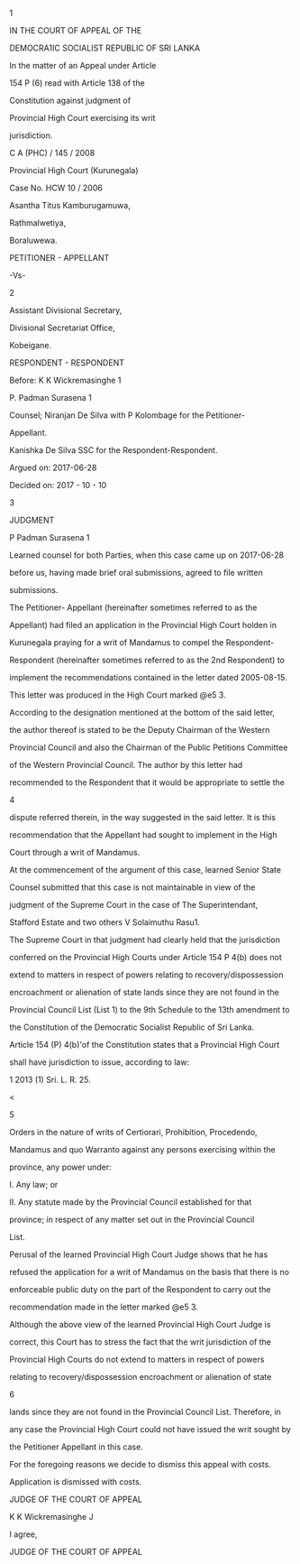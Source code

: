 1

IN THE COURT OF APPEAL OF THE

DEMOCRA1IC SOCIALIST REPUBLIC OF SRI LANKA

In the matter of an Appeal under Article

154 P (6) read with Article 138 of the

Constitution against judgment of

Provincial High Court exercising its writ

jurisdiction.

C A (PHC) / 145 / 2008

Provincial High Court (Kurunegala)

Case No. HCW 10 / 2006

Asantha Titus Kamburugamuwa,

Rathmalwetiya,

Boraluwewa.

PETITIONER - APPELLANT

-Vs-

2

Assistant Divisional Secretary,

Divisional Secretariat Office,

Kobeigane.

RESPONDENT - RESPONDENT

Before: K K Wickremasinghe 1

P. Padman Surasena 1

Counsel; Niranjan De Silva with P Kolombage for the Petitioner-

Appellant.

Kanishka De Silva SSC for the Respondent-Respondent.

Argued on: 2017-06-28

Decided on: 2017 - 10 - 10

3

JUDGMENT

P Padman Surasena 1

Learned counsel for both Parties, when this case came up on 2017-06-28

before us, having made brief oral submissions, agreed to file written

submissions.

The Petitioner- Appellant (hereinafter sometimes referred to as the

Appellant) had filed an application in the Provincial High Court holden in

Kurunegala praying for a writ of Mandamus to compel the Respondent-

Respondent (hereinafter sometimes referred to as the 2nd Respondent) to

implement the recommendations contained in the letter dated 2005-08-15.

This letter was produced in the High Court marked @e5 3.

According to the designation mentioned at the bottom of the said letter,

the author thereof is stated to be the Deputy Chairman of the Western

Provincial Council and also the Chairman of the Public Petitions Committee

of the Western Provincial Council. The author by this letter had

recommended to the Respondent that it would be appropriate to settle the

4

dispute referred therein, in the way suggested in the said letter. It is this

recommendation that the Appellant had sought to implement in the High

Court through a writ of Mandamus.

At the commencement of the argument of this case, learned Senior State

Counsel submitted that this case is not maintainable in view of the

judgment of the Supreme Court in the case of The Superintendant,

Stafford Estate and two others V Solaimuthu Rasu1.

The Supreme Court in that judgment had clearly held that the jurisdiction

conferred on the Provincial High Courts under Article 154 P 4(b) does not

extend to matters in respect of powers relating to recovery/dispossession

encroachment or alienation of state lands since they are not found in the

Provincial Council List (List 1) to the 9th Schedule to the 13th amendment to

the Constitution of the Democratic Socialist Republic of Sri Lanka.

Article 154 (P) 4(b)'of the Constitution states that a Provincial High Court

shall have jurisdiction to issue, according to law:

1 2013 (1) Sri. L. R. 25.

<

5

Orders in the nature of writs of Certiorari, Prohibition, Procedendo,

Mandamus and quo Warranto against any persons exercising within the

province, any power under:

I. Any law; or

II. Any statute made by the Provincial Council established for that

province; in respect of any matter set out in the Provincial Council

List.

Perusal of the learned Provincial High Court Judge shows that he has

refused the application for a writ of Mandamus on the basis that there is no

enforceable public duty on the part of the Respondent to carry out the

recommendation made in the letter marked @e5 3.

Although the above view of the learned Provincial High Court Judge is

correct, this Court has to stress the fact that the writ jurisdiction of the

Provincial High Courts do not extend to matters in respect of powers

relating to recovery/dispossession encroachment or alienation of state

6

lands since they are not found in the Provincial Council List. Therefore, in

any case the Provincial High Court could not have issued the writ sought by

the Petitioner Appellant in this case.

For the foregoing reasons we decide to dismiss this appeal with costs.

Application is dismissed with costs.

JUDGE OF THE COURT OF APPEAL

K K Wickremasinghe J

I agree,

JUDGE OF THE COURT OF APPEAL